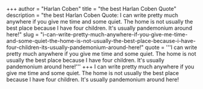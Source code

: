+++
author = "Harlan Coben"
title = "the best Harlan Coben Quote"
description = "the best Harlan Coben Quote: I can write pretty much anywhere if you give me time and some quiet. The home is not usually the best place because I have four children. It's usually pandemonium around here!"
slug = "i-can-write-pretty-much-anywhere-if-you-give-me-time-and-some-quiet-the-home-is-not-usually-the-best-place-because-i-have-four-children-its-usually-pandemonium-around-here!"
quote = '''I can write pretty much anywhere if you give me time and some quiet. The home is not usually the best place because I have four children. It's usually pandemonium around here!'''
+++
I can write pretty much anywhere if you give me time and some quiet. The home is not usually the best place because I have four children. It's usually pandemonium around here!
